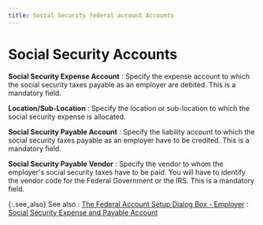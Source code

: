 ```yaml
---
title: Social Security federal account Accounts
---
```


# Social Security Accounts


**Social Security Expense Account**
: Specify the expense account to which the social  security taxes payable as an employer are debited. This is a mandatory  field.


**Location/Sub-Location**
: Specify the location or sub-location to which the  social security expense is allocated.


**Social Security Payable Account**
: Specify the liability account to which the social  security taxes payable as an employer have to be credited. This is a mandatory  field.


**Social Security Payable Vendor**
: Specify the vendor to whom the employer's social  security taxes have to be paid. You will have to identify the vendor code  for the Federal Government or the IRS. This is a mandatory field.


{:.see_also}
See also
: [The  Federal Account Setup Dialog Box - Employer]({{site.prl_baseurl}}/misc/the_federal_account_setup_dialog_box_employer.html)
: [Social  Security Expense and Payable Account]({{site.prl_baseurl}}/misc/social_security_expense_and_payable_account.html)
